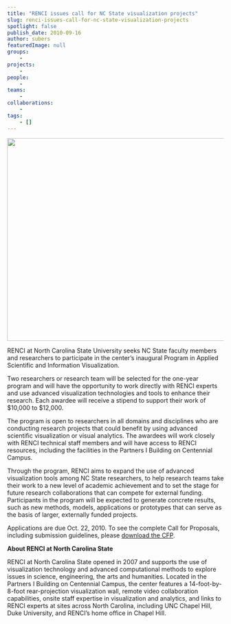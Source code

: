 ```yaml
---
title: "RENCI issues call for NC State visualization projects"
slug: renci-issues-call-for-nc-state-visualization-projects
spotlight: false
publish_date: 2010-09-16
author: subers
featuredImage: null
groups:
    - 
projects:
    - 
people:
    - 
teams: 
    - 
collaborations:
    - 
tags:
    - []
---
```

<p><a href="http://www.renci.org/wp-content/uploads/2010/09/ncsu-engagement-cfp1.jpg"><img class="alignnone size-large wp-image-6289" title="ncsu-engagement-cfp" src="http://www.renci.org/wp-content/uploads/2010/09/ncsu-engagement-cfp1-630x472.jpg" alt="" width="630" height="472" /></a></p>

<p>RENCI at North Carolina State University seeks NC State faculty members and researchers to participate in the center’s inaugural Program in Applied Scientific and Information Visualization.</p>

<p>Two researchers or research team will be selected for the one-year program and will have the opportunity to work directly with RENCI experts and use advanced visualization technologies and tools to enhance their research. Each awardee will receive a stipend to support their work of $10,000 to $12,000.<!--more--></p>

<p>The program is open to researchers in all domains and disciplines who are conducting research projects that could benefit by using advanced scientific visualization or visual analytics. The awardees will work closely with RENCI technical staff members and will have access to RENCI resources, including the facilities in the Partners I Building on Centennial Campus.</p>

<p>Through the program, RENCI aims to expand the use of advanced visualization tools among NC State researchers, to help research teams take their work to a new level of academic achievement and to set the stage for future research collaborations that can compete for external funding. Participants in the program will be expected to generate concrete results, such as new methods, models, applications or prototypes that can serve as the basis of larger, externally funded projects.</p>

<p>Applications are due Oct. 22, 2010. To see the complete Call for Proposals, including submission guidelines, please <a href="http://www.renci.org/wp-content/uploads/2010/09/RENCI-at-NCSU-Engagement-Program.pdf" target="_blank">download the CFP</a>.</p>

<p><strong class="head2">About RENCI at North Carolina State</strong></p>

<p>RENCI at North Carolina State opened in 2007 and supports the use of visualization technology and advanced computational methods to explore issues in science, engineering, the arts and humanities. Located in the Partners I Building on Centennial Campus, the center features a 14-foot-by-8-foot rear-projection visualization wall, remote video collaboration capabilities, onsite staff expertise in visualization and analytics, and links to RENCI experts at sites across North Carolina, including UNC Chapel Hill, Duke University, and RENCI’s home office in Chapel Hill.</p>

<p><br class="spacer_" /></p>

<p><br class="spacer_" /></p>
